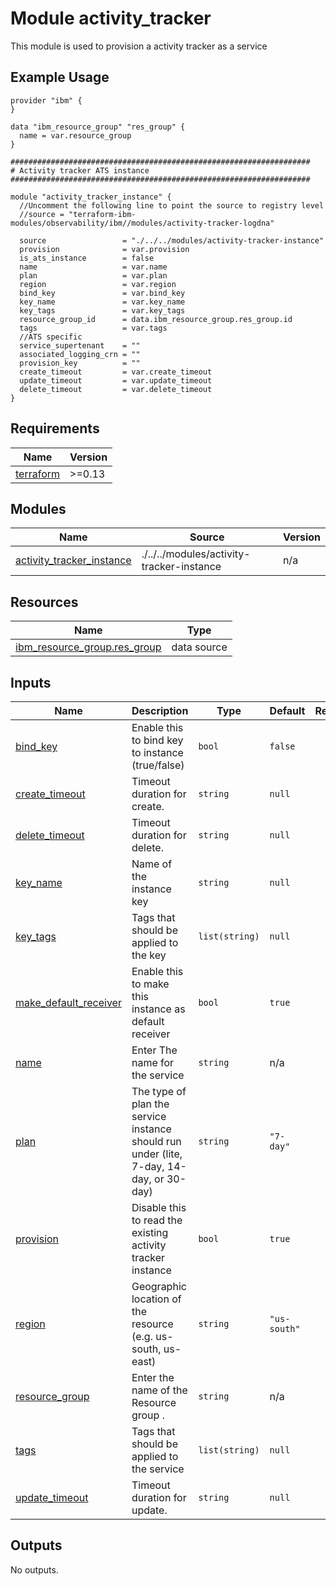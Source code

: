 # Module activity_tracker

This module is used to provision a activity tracker as a service

## Example Usage
```
provider "ibm" {
}

data "ibm_resource_group" "res_group" {
  name = var.resource_group
}

###################################################################
# Activity tracker ATS instance
###################################################################

module "activity_tracker_instance" {
  //Uncomment the following line to point the source to registry level
  //source = "terraform-ibm-modules/observability/ibm//modules/activity-tracker-logdna"

  source                 = "./../../modules/activity-tracker-instance"
  provision              = var.provision
  is_ats_instance        = false
  name                   = var.name
  plan                   = var.plan
  region                 = var.region
  bind_key               = var.bind_key
  key_name               = var.key_name
  key_tags               = var.key_tags
  resource_group_id      = data.ibm_resource_group.res_group.id
  tags                   = var.tags
  //ATS specific
  service_supertenant    = ""
  associated_logging_crn = ""
  provision_key          = ""
  create_timeout         = var.create_timeout
  update_timeout         = var.update_timeout
  delete_timeout         = var.delete_timeout
}

```

<!-- BEGINNING OF PRE-COMMIT-TERRAFORM DOCS HOOK -->
## Requirements

| Name | Version |
|------|---------|
| <a name="requirement_terraform"></a> [terraform](#requirement\_terraform) | >=0.13 |

## Modules

| Name | Source | Version |
|------|--------|---------|
| <a name="module_activity_tracker_instance"></a> [activity\_tracker\_instance](#module\_activity\_tracker\_instance) | ./../../modules/activity-tracker-instance | n/a |

## Resources

| Name | Type |
|------|------|
| [ibm_resource_group.res_group](https://registry.terraform.io/providers/IBM-Cloud/ibm/latest/docs/data-sources/resource_group) | data source |

## Inputs

| Name | Description | Type | Default | Required |
|------|-------------|------|---------|:--------:|
| <a name="input_bind_key"></a> [bind\_key](#input\_bind\_key) | Enable this to bind key to instance (true/false) | `bool` | `false` | no |
| <a name="input_create_timeout"></a> [create\_timeout](#input\_create\_timeout) | Timeout duration for create. | `string` | `null` | no |
| <a name="input_delete_timeout"></a> [delete\_timeout](#input\_delete\_timeout) | Timeout duration for delete. | `string` | `null` | no |
| <a name="input_key_name"></a> [key\_name](#input\_key\_name) | Name of the instance key | `string` | `null` | no |
| <a name="input_key_tags"></a> [key\_tags](#input\_key\_tags) | Tags that should be applied to the key | `list(string)` | `null` | no |
| <a name="input_make_default_receiver"></a> [make\_default\_receiver](#input\_make\_default\_receiver) | Enable this to make this instance as default receiver | `bool` | `true` | no |
| <a name="input_name"></a> [name](#input\_name) | Enter The name for the service | `string` | n/a | yes |
| <a name="input_plan"></a> [plan](#input\_plan) | The type of plan the service instance should run under (lite, 7-day, 14-day, or 30-day) | `string` | `"7-day"` | no |
| <a name="input_provision"></a> [provision](#input\_provision) | Disable this to read the existing activity tracker instance | `bool` | `true` | no |
| <a name="input_region"></a> [region](#input\_region) | Geographic location of the resource (e.g. us-south, us-east) | `string` | `"us-south"` | no |
| <a name="input_resource_group"></a> [resource\_group](#input\_resource\_group) | Enter the name of the Resource group . | `string` | n/a | yes |
| <a name="input_tags"></a> [tags](#input\_tags) | Tags that should be applied to the service | `list(string)` | `null` | no |
| <a name="input_update_timeout"></a> [update\_timeout](#input\_update\_timeout) | Timeout duration for update. | `string` | `null` | no |

## Outputs

No outputs.
<!-- END OF PRE-COMMIT-TERRAFORM DOCS HOOK -->
